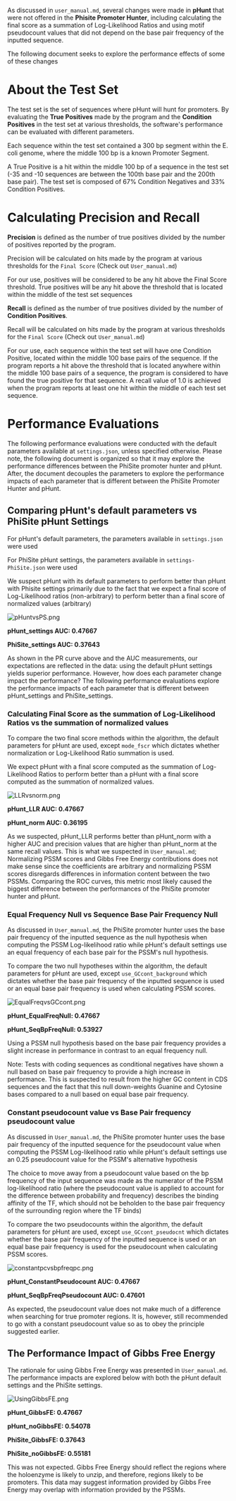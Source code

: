 As discussed in `user_manual.md`, several changes were made in **pHunt** that were not offered in the **Phisite Promoter Hunter**, including calculating the final score as a summation of Log-Likelihood Ratios and using motif pseudocount values that did not depend on the base pair frequency of the inputted sequence.

The following document seeks to explore the performance effects of some of these changes

# About the Test Set
The test set is the set of sequences where pHunt will hunt for promoters. By evaluating the **True Positives** made by the program and the **Condition Positives** in the test set at various thresholds, the software's performance can be evaluated with different parameters.

Each sequence within the test set contained a 300 bp segment within the E. coli genome, where the middle 100 bp is a known Promoter Segment.

A True Positive is a hit within the middle 100 bp of a sequence in the test set (-35 and -10 sequences are between the 100th base pair and the 200th base pair). The test set is composed of 67% Condition Negatives and 33% Condition Positives.

# Calculating Precision and Recall
**Precision** is defined as the number of true positives divided by the number of positives reported by the program.

Precision will be calculated on hits made by the program at various thresholds for the `Final Score` (Check out `User_manual.md`)

For our use, positives will be considered to be any hit above the Final Score threshold. True positives will be any hit above the threshold that is located within the middle of the test set sequences

**Recall** is defined as the number of true positives divided by the number of **Condition Positives**.

Recall will be calculated on hits made by the program at various thresholds for the `Final Score` (Check out `User_manual.md`)

For our use, each sequence within the test set will have one Condition Positive, located within the middle 100 base pairs of the sequence. If the program reports a hit above the threshold that is located anywhere within the middle 100 base pairs of a sequence, the program is considered to have found the true positive for that sequence. A recall value of 1.0 is achieved when the program reports at least one hit within the middle of each test set sequence.

# Performance Evaluations
The following performance evaluations were conducted with the default parameters available at `settings.json`, unless specified otherwise. Please note, the following document is organized so that it may explore the performance differences between the PhiSite promoter hunter and pHunt. After, the document decouples the parameters to explore the performance impacts of each parameter that is different between the PhiSite Promoter Hunter and pHunt.

## Comparing pHunt's default parameters vs PhiSite pHunt Settings
For pHunt's default parameters, the parameters available in `settings.json` were used

For PhiSite pHunt settings, the parameters available in `settings-PhiSite.json` were used

We suspect pHunt with its default parameters to perform better than pHunt with Phisite settings primarily due to the fact that we expect a final score of Log-Likelihood ratios (non-arbitrary) to perform better than a final score of normalized values (arbitrary)

![pHuntvsPS.png](images/pHuntvsPhiSite.png)

**pHunt_settings AUC: 0.47667**

**PhiSite_settings AUC: 0.37643**

As shown in the PR curve above and the AUC measurements, our expectations are reflected in the data: using the default pHunt settings yields superior performance. However, how does each parameter change impact the performance? The following performance evaluations explore the performance impacts of each parameter that is different between pHunt_settings and PhiSite_settings.

### Calculating Final Score as the summation of Log-Likelihood Ratios vs the summation of normalized values
To compare the two final score methods within the algorithm, the default parameters for pHunt are used, except `mode_fscr` which dictates whether normalization or Log-Likelihood Ratio summation is used.

We expect pHunt with a final score computed as the summation of Log-Likelihood Ratios to perform better than a pHunt with a final score computed as the summation of normalized values.

![LLRvsnorm.png](images/LLRvsnorm.png)

**pHunt_LLR AUC: 0.47667**

**pHunt_norm AUC: 0.36195**

As we suspected, pHunt_LLR performs better than pHunt_norm with a higher AUC and precision values that are higher than pHunt_norm at the same recall values. This is what we suspected in `User_manual.md`; Normalizing PSSM scores and Gibbs Free Energy contributions does not make sense since the coefficients are arbitrary and normalizing PSSM scores disregards differences in information content between the two PSSMs. Comparing the ROC curves, this metric most likely caused the biggest difference between the performances of the PhiSite promoter hunter and pHunt.

### Equal Frequency Null vs Sequence Base Pair Frequency Null
As discussed in `User_manual.md`, the PhiSite promoter hunter uses the base pair frequency of the inputted sequence as the null hypothesis when computing the PSSM Log-likelihood ratio while pHunt's default settings use an equal frequency of each base pair for the PSSM's null hypothesis.

To compare the two null hypotheses within the algorithm, the default parameters for pHunt are used, except `use_GCcont_background` which dictates whether the base pair frequency of the inputted sequence is used or an equal base pair frequency is used when calculating PSSM scores.

![EqualFreqvsGCcont.png](images/EqualFreqvsSeqBpFreqNull.png)

**pHunt_EqualFreqNull: 0.47667**

**pHunt_SeqBpFreqNull: 0.53927**

Using a PSSM null hypothesis based on the base pair frequency provides a slight increase in performance in contrast to an equal frequency null.

Note: Tests with coding sequences as conditional negatives have shown a null based on base pair frequency to provide a high increase in performance. This is suspected to result from the higher GC content in CDS sequences and the fact that this null down-weights Guanine and Cytosine bases compared to a null based on equal base pair frequency.

### Constant pseudocount value vs Base Pair frequency pseudocount value
As discussed in `User_manual.md`, the PhiSite promoter hunter uses the base pair frequency of the inputted sequence for the pseudocount value when computing the PSSM Log-likelihood ratio while pHunt's default settings use an 0.25 pseudocount value for the PSSM's alternative hypothesis

The choice to move away from a pseudocount value based on the bp frequency of the input sequence was made as the numerator of the PSSM log-likelihood ratio (where the pseudocount value is applied to account for the difference between probability and frequency) describes the binding affinity of the TF, which should not be beholden to the base pair frequency of the surrounding region where the TF binds)

To compare the two pseudocounts within the algorithm, the default parameters for pHunt are used, except `use_GCcont_pseudocnt` which dictates whether the base pair frequency of the inputted sequence is used or an equal base pair frequency is used for the pseudocount when calculating PSSM scores.

![constantpcvsbpfreqpc.png](images/constantpcvsbpfreqpc.png)

**pHunt_ConstantPseudocount AUC: 0.47667**

**pHunt_SeqBpFreqPseudocount AUC: 0.47601**

As expected, the pseudocount value does not make much of a difference when searching for true promoter regions. It is, however, still recommended to go with a constant pseudocount value so as to obey the principle suggested earlier.


## The Performance Impact of Gibbs Free Energy
The rationale for using Gibbs Free Energy was presented in `User_manual.md`. The performance impacts are explored below with both the pHunt default settings and the PhiSite settings.

![UsingGibbsFE.png](images/GibbsFEvsnoGibbsFE.png)

**pHunt_GibbsFE: 0.47667**

**pHunt_noGibbsFE: 0.54078**

**PhiSite_GibbsFE: 0.37643**

**PhiSite_noGibbsFE: 0.55181**

This was not expected. Gibbs Free Energy should reflect the regions where the holoenzyme is likely to unzip, and therefore, regions likely to be promoters. This data may suggest information provided by Gibbs Free Energy may overlap with information provided by the PSSMs.
